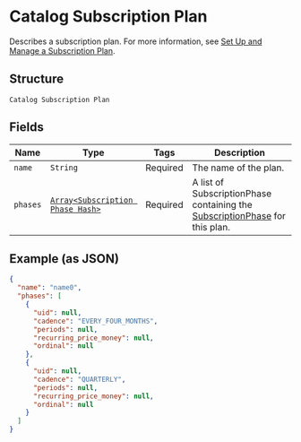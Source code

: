 
# Catalog Subscription Plan

Describes a subscription plan. For more information, see
[Set Up and Manage a Subscription Plan](https://developer.squareup.com/docs/subscriptions-api/setup-plan).

## Structure

`Catalog Subscription Plan`

## Fields

| Name | Type | Tags | Description |
|  --- | --- | --- | --- |
| `name` | `String` | Required | The name of the plan. |
| `phases` | [`Array<Subscription Phase Hash>`](../../doc/models/subscription-phase.md) | Required | A list of SubscriptionPhase containing the [SubscriptionPhase](../../doc/models/subscription-phase.md) for this plan. |

## Example (as JSON)

```json
{
  "name": "name0",
  "phases": [
    {
      "uid": null,
      "cadence": "EVERY_FOUR_MONTHS",
      "periods": null,
      "recurring_price_money": null,
      "ordinal": null
    },
    {
      "uid": null,
      "cadence": "QUARTERLY",
      "periods": null,
      "recurring_price_money": null,
      "ordinal": null
    }
  ]
}
```

